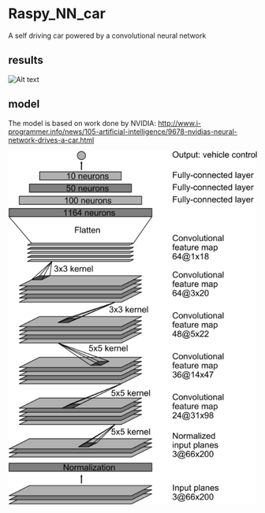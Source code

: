 # Raspy_NN_car
A self driving car powered by a convolutional neural network

## results

![Alt text](car.gif "")


## model
The model is based on work done by NVIDIA: 
http://www.i-programmer.info/news/105-artificial-intelligence/9678-nvidias-neural-network-drives-a-car.html

![Alt text](images/cnn-architecture.png "")



